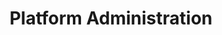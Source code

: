 ---
title: Platform Administration
weight: 100
aliases:
- /nim/installation/
url: /nginx-management-suite/admin-guides/
---